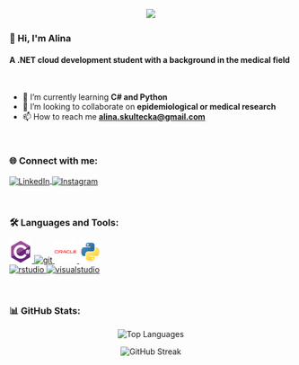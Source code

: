 <p align="center">
  <img src="https://capsule-render.vercel.app/api?type=waving&height=300&color=gradient&text=Welcome,%20to%20my%20GitHub&section=header"/>
</p>

<h3 align="left">👋 Hi, I'm Alina</h3>
<h4 align="left">A .NET cloud development student with a background in the medical field</h4>

<br/>

- 🌱 I’m currently learning **C# and Python**  
- 👯 I’m looking to collaborate on **epidemiological or medical research**  
- 📫 How to reach me **alina.skultecka@gmail.com**

<br/>

<h3 align="left">🌐 Connect with me:</h3>
<p align="left">
  <a href="https://www.linkedin.com/in/alina-skultecka/" target="blank">
    <img align="center" src="https://raw.githubusercontent.com/rahuldkjain/github-profile-readme-generator/master/src/images/icons/Social/linked-in-alt.svg" alt="LinkedIn" height="30" width="40" />
  </a>
  <a href="https://www.instagram.com/sh.alinchik" target="blank">
    <img align="center" src="https://raw.githubusercontent.com/rahuldkjain/github-profile-readme-generator/master/src/images/icons/Social/instagram.svg" alt="Instagram" height="30" width="40" />
  </a>
</p>

<br/>

<h3 align="left">🛠️ Languages and Tools:</h3>
<p align="left"> 
  <a href="https://www.w3schools.com/cs/" target="_blank" rel="noreferrer"> 
    <img src="https://raw.githubusercontent.com/devicons/devicon/master/icons/csharp/csharp-original.svg" alt="csharp" width="40" height="40"/> 
  </a> 
  <a href="https://git-scm.com/" target="_blank" rel="noreferrer"> 
    <img src="https://www.vectorlogo.zone/logos/git-scm/git-scm-icon.svg" alt="git" width="40" height="40"/> 
  </a> 
  <a href="https://www.oracle.com/" target="_blank" rel="noreferrer"> 
    <img src="https://raw.githubusercontent.com/devicons/devicon/master/icons/oracle/oracle-original.svg" alt="oracle" width="40" height="40"/> 
  </a> 
  <a href="https://www.python.org" target="_blank" rel="noreferrer"> 
    <img src="https://raw.githubusercontent.com/devicons/devicon/master/icons/python/python-original.svg" alt="python" width="40" height="40"/> 
  </a>
  <br/>
  <a href="https://posit.co/download/rstudio-desktop/" target="_blank" rel="noreferrer"> 
    <img src="https://cdn.jsdelivr.net/gh/devicons/devicon@latest/icons/rstudio/rstudio-original.svg" alt="rstudio" width="40" height="40"/>
  </a>
  <a href="https://visualstudio.microsoft.com/vs/" target="_blank" rel="noreferrer">
    <img src="https://cdn.jsdelivr.net/gh/devicons/devicon@latest/icons/visualstudio/visualstudio-original.svg" alt="visualstudio" width="40" height="45"/>
  </a> 
</p>

<br/>

<h3 align="left">📊 GitHub Stats:</h3>
<p align="center">
  <img src="https://github-readme-stats.vercel.app/api/top-langs?username=alinaskultecka&show_icons=true&locale=en&layout=compact&theme=radical" alt="Top Languages" />
</p>

<p align="center">
  <img src="https://github-readme-streak-stats.herokuapp.com/?user=alinaskultecka&theme=radical" alt="GitHub Streak" />
</p>
